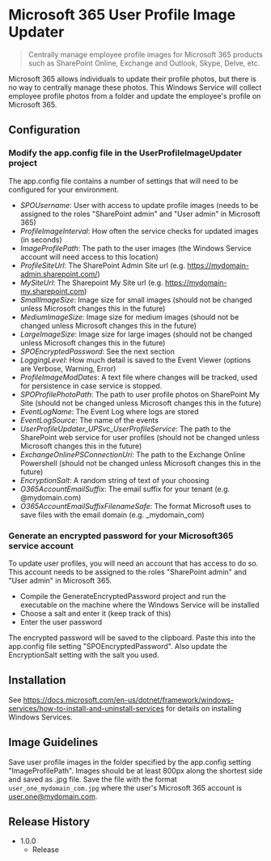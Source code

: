# Microsoft 365 User Profile Image Updater
> Centrally manage employee profile images for Microsoft 365 products such as SharePoint Online, Exchange and Outlook, Skype, Delve, etc.

Microsoft 365 allows individuals to update their profile photos, but there is no way to centrally manage these photos. This Windows Service will collect employee profile photos from a folder and update the employee's profile on Microsoft 365.

## Configuration

### Modify the app.config file in the UserProfileImageUpdater project

The app.config file contains a number of settings that will need to be configured for your environment.

- *SPOUsername*: User with access to update profile images (needs to be assigned to the roles "SharePoint admin" and "User admin" in Microsoft 365)
- *ProfileImageInterval*: How often the service checks for updated images (in seconds)
- *ImageProfilePath*: The path to the user images (the Windows Service account will need access to this location)
- *ProfileSiteUrl*: The SharePoint Admin Site url (e.g. https://mydomain-admin.sharepoint.com/)
- *MySiteUrl*: The Sharepoint My Site url (e.g. https://mydomain-my.sharepoint.com)
- *SmallImageSize*: Image size for small images (should not be changed unless Microsoft changes this in the future)
- *MediumImageSize*: Image size for medium images (should not be changed unless Microsoft changes this in the future)
- *LargeImageSize*: Image size for large images (should not be changed unless Microsoft changes this in the future)
- *SPOEncryptedPassword*: See the next section
- *LoggingLevel*: How much detail is saved to the Event Viewer (options are Verbose, Warning, Error)
- *ProfileImageModDates*: A text file where changes will be tracked, used for persistence in case service is stopped.
- *SPOProfilePhotoPath*: The path to user profile photos on SharePoint My Site (should not be changed unless Microsoft changes this in the future)
- *EventLogName*: The Event Log where logs are stored
- *EventLogSource*: The name of the events
- *UserProfileUpdater_UPSvc_UserProfileService*: The path to the SharePoint web service for user profiles (should not be changed unless Microsoft changes this in the future)
- *ExchangeOnlinePSConnectionUri*: The path to the Exchange Online Powershell  (should not be changed unless Microsoft changes this in the future)
- *EncryptionSalt*: A random string of text of your choosing
- *O365AccountEmailSuffix*: The email suffix for your tenant (e.g. @mydomain.com)
- *O365AccountEmailSuffixFilenameSafe*: The format Microsoft uses to save files with the email domain (e.g. _mydomain_com)

### Generate an encrypted password for your Microsoft365 service account

To update user profiles, you will need an account that has access to do so. This account needs to be assigned to the roles "SharePoint admin" and "User admin" in Microsoft 365.

- Compile the GenerateEncryptedPassword project and run the executable on the machine where the Windows Service will be installed
- Choose a salt and enter it (keep track of this)
- Enter the user password

The encrypted password will be saved to the clipboard. Paste this into the app.config file setting "SPOEncryptedPassword". Also update the EncryptionSalt setting with the salt you used.

## Installation

See https://docs.microsoft.com/en-us/dotnet/framework/windows-services/how-to-install-and-uninstall-services for details on installing Windows Services.

## Image Guidelines

Save user profile images in the folder specified by the app.config setting "ImageProfilePath". Images should be at least 800px along the shortest side and saved as .jpg file. Save the file with the format `user_one_mydomain_com.jpg` where the user's Microsoft 365 account is user.one@mydomain.com.

## Release History

* 1.0.0
    * Release

<!-- Markdown link & img dfn's -->
[wiki]: https://github.com/rslavey/Microsoft365_UserProfileImageUpdater/wiki
